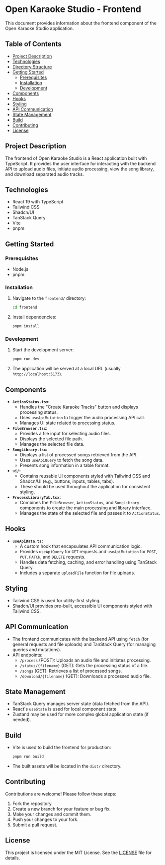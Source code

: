 # Open Karaoke Studio - Frontend

This document provides information about the frontend component of the Open Karaoke Studio application.

## Table of Contents

* [Project Description](#project-description)
* [Technologies](#technologies)
* [Directory Structure](#directory-structure)
* [Getting Started](#getting-started)
    * [Prerequisites](#prerequisites)
    * [Installation](#installation)
    * [Development](#development)
* [Components](#components)
* [Hooks](#hooks)
* [Styling](#styling)
* [API Communication](#api-communication)
* [State Management](#state-management)
* [Build](#build)
* [Contributing](#contributing)
* [License](#license)

## Project Description

The frontend of Open Karaoke Studio is a React application built with TypeScript. It provides the user interface for interacting with the backend API to upload audio files, initiate audio processing, view the song library, and download separated audio tracks.

## Technologies

* React 19 with TypeScript
* Tailwind CSS
* Shadcn/UI
* TanStack Query
* Vite
* pnpm

## Getting Started

### Prerequisites

* Node.js
* pnpm

### Installation

1.  Navigate to the `frontend/` directory:

    ```bash
    cd frontend
    ```

2.  Install dependencies:

    ```bash
    pnpm install
    ```

### Development

1.  Start the development server:

    ```bash
    pnpm run dev
    ```

2.  The application will be served at a local URL (usually `http://localhost:5173`).

## Components

* **`ActionStatus.tsx`:**
    * Handles the "Create Karaoke Tracks" button and displays processing status.
    * Uses `useApiMutation` to trigger the audio processing API call.
    * Manages UI state related to processing status.
* **`FileBrowser.tsx`:**
    * Provides a file input for selecting audio files.
    * Displays the selected file path.
    * Manages the selected file data.
* **`SongLibrary.tsx`:**
    * Displays a list of processed songs retrieved from the API.
    * Uses `useApiQuery` to fetch the song data.
    * Presents song information in a table format.
* **`ui/`:**
    * Contains reusable UI components styled with Tailwind CSS and Shadcn/UI (e.g., buttons, inputs, tables, tabs).
    * These should be used throughout the application for consistent styling.
* **`ProcessLibraryTab.tsx`:**
    * Combines the `FileBrowser`, `ActionStatus`, and `SongLibrary` components to create the main processing and library interface.
    * Manages the state of the selected file and passes it to `ActionStatus`.

## Hooks

* **`useApiData.ts`:**
    * A custom hook that encapsulates API communication logic.
    * Provides `useApiQuery` for `GET` requests and `useApiMutation` for `POST`, `PUT`, `PATCH`, and `DELETE` requests.
    * Handles data fetching, caching, and error handling using TanStack Query.
    * Includes a separate `uploadFile` function for file uploads.

## Styling

* Tailwind CSS is used for utility-first styling.
* Shadcn/UI provides pre-built, accessible UI components styled with Tailwind CSS.

## API Communication

* The frontend communicates with the backend API using `fetch` (for general requests and file uploads) and TanStack Query (for managing queries and mutations).
* API endpoints:
    * `/process` (POST):  Uploads an audio file and initiates processing.
    * `/status/{filename}` (GET):  Gets the processing status of a file.
    * `/songs` (GET):  Retrieves a list of processed songs.
    * `/download/{filename}` (GET):  Downloads a processed audio file.

## State Management

* TanStack Query manages server state (data fetched from the API).
* React's `useState` is used for local component state.
* Zustand may be used for more complex global application state (if needed).

## Build

* Vite is used to build the frontend for production:

    ```bash
    pnpm run build
    ```

* The built assets will be located in the `dist/` directory.

## Contributing

Contributions are welcome! Please follow these steps:

1.  Fork the repository.
2.  Create a new branch for your feature or bug fix.
3.  Make your changes and commit them.
4.  Push your changes to your fork.
5.  Submit a pull request.

## License

This project is licensed under the MIT License. See the [LICENSE](LICENSE) file for details.